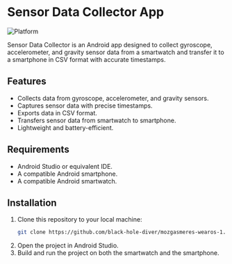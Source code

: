 # Sensor Data Collector App

![Platform](https://img.shields.io/badge/Platform-Android-green.svg)

Sensor Data Collector is an Android app designed to collect gyroscope, accelerometer, and gravity sensor data from a smartwatch and transfer it to a smartphone in CSV format with accurate timestamps.

## Features
- Collects data from gyroscope, accelerometer, and gravity sensors.
- Captures sensor data with precise timestamps.
- Exports data in CSV format.
- Transfers sensor data from smartwatch to smartphone.
- Lightweight and battery-efficient.

## Requirements
- Android Studio or equivalent IDE.
- A compatible Android smartphone.
- A compatible Android smartwatch.

## Installation

1. Clone this repository to your local machine:
    ```bash
    git clone https://github.com/black-hole-diver/mozgasmeres-wearos-1.git
    ```
2. Open the project in Android Studio.
3. Build and run the project on both the smartwatch and the smartphone.
